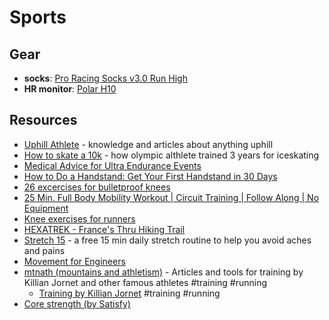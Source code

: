 # Sports

## Gear

- **socks**: [Pro Racing Socks v3.0 Run High](https://www.compressport.com/inter/en/running-socks/470-1271-running-crew-socks.html#/31-size-t2)
- **HR monitor**: [Polar H10](https://www.polar.com/en/products/accessories/H10_heart_rate_sensor)

## Resources

- [Uphill Athlete](https://uphillathlete.com/) - knowledge and articles about anything uphill
- [How to skate a 10k](https://www.howtoskate.se/_files/ugd/e11bfe_b783631375f543248e271f440bcd45c5.pdf) - how olympic althlete trained 3 years for iceskating
- [Medical Advice for Ultra Endurance Events](https://logicoss.com/en/medical-advice/)
- [How to Do a Handstand: Get Your First Handstand in 30 Days](https://www.nerdfitness.com/blog/a-beginners-guide-to-handstands/)
- [26 excercises for bulletproof knees](https://robertsontrainingsystems.com/blog/26-tip-bulletproof-knees/)
- [25 Min. Full Body Mobility Workout | Circuit Training | Follow Along | No Equipment](https://www.youtube.com/watch?v=jPdft5H34C8)
- [Knee exercises for runners](https://www.nhs.uk/live-well/exercise/running-and-aerobic-exercises/knee-exercises-for-runners/)
- [HEXATREK - France's Thru Hiking Trail](https://en.hexatrek.com)
- [Stretch 15](https://stretch15.com) - a free 15 min daily stretch routine to help you avoid aches and pains
- [Movement for Engineers](https://matt.blwt.io/post/movement-for-engineers/)
- [mtnath (mountains and athletism)](https://mtnath.com) - Articles and tools for training by Killian Jornet and other famous athletes #training #running
  - [Training by Killian Jornet](https://mtnath.com/training/) #training #running
- [Core strength (by Satisfy)](https://satisfyrunning.com/blogs/possessed/core-strengthening)
